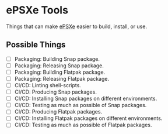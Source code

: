 # ePSXe Tools

Things that can make [ePSXe](http://www.epsxe.com) easier to build, install, or
use.

## Possible Things

- [ ] Packaging: Building Snap package.
- [ ] Packaging: Releasing Snap package.
- [ ] Packaging: Building Flatpak package.
- [ ] Packaging: Releasing Flatpak package.
- [ ] CI/CD: Linting shell-scripts.
- [ ] CI/CD: Producing Snap packages.
- [ ] CI/CD: Installing Snap packages on different environments.
- [ ] CI/CD: Testing as much as possible of Snap packages.
- [ ] CI/CD: Producing Flatpak packages.
- [ ] CI/CD: Installing Flatpak packages on different environments.
- [ ] CI/CD: Testing as much as possible of Flatpak packages.
